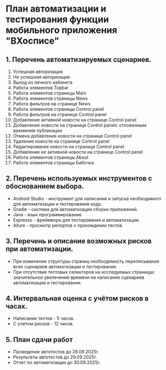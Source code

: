 # План автоматизации и тестирования функции мобильного приложения "ВХосписе"

## 1. Перечень автоматизируемых сценариев.

1. Успешная авторизация
2. Не успешная авторизация
3. Выход из личного кабинета
4. Работа элементов Topbar
5. Работа элементов страницы Main
6. Работа элементов страницы News
7. Работа фильтров на странице News
8. Работа элементов страницы Сontrol panel
9. Работа фильтров на странице Сontrol panel
10. Добавление активной новости на странице Сontrol panel
11. Добавление новости на странице Сontrol panelс отложенным временем публикации
12. Отмена добавления новости на странице Сontrol panel
13. Удаление новости на странице Сontrol panel
14. Редактирование новости на странице Сontrol panel
15. Добавление не активной новости на странице Сontrol panel
16. Работа элементов страницы About
17. Работа элементов страницы Бабочка 

## 2. Перечень используемых инструментов с обоснованием выбора.

- Android Studio - инструмент для написания и запуска необходимого для автоматизации и тестирования кода.
- Gradle - система для автоматизации сборки приложений.
- Java - язык программирования.
- Espresso - фреймворк для тестирования и автоматизации.
- Allure - просмотр репортов о прохождении тестов.

## 3. Перечень и описание возможных рисков при автоматизации.
- При изменение структуры страниц необходимость переписывания всех сценариев автоматизации и тестирования.
- При отсутствие тестовых селекторов на исследуемых страницах значительное увелечение времени на написание сценариев автоматизации и тестирования. 

## 4. Интервальная оценка с учётом рисков в часах.
- Написание тестов - 5 часов.
- С учетом рисков  - 12 часов.
  
## 5. План сдачи работ
- Проведение автотестов до 28.09.2025г.
- Результаты автотестов до 29.09.2025г.
- Отчет по автоматизации до 30.09.2025г.